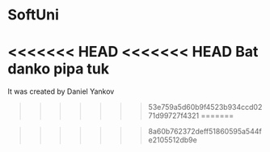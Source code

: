# SoftUni
<<<<<<< HEAD
<<<<<<< HEAD
Bat danko pipa tuk
=======
It was created by Daniel Yankov
>>>>>>> 53e759a5d60b9f4523b934ccd0271d99727f4321
=======

>>>>>>> 8a60b762372deff51860595a544fe2105512db9e
